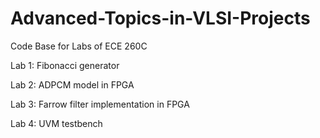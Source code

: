 # Advanced-Topics-in-VLSI-Projects
Code Base for Labs of ECE 260C

Lab 1: Fibonacci generator
       
Lab 2: ADPCM model in FPGA

Lab 3: Farrow filter implementation in FPGA

Lab 4: UVM testbench
